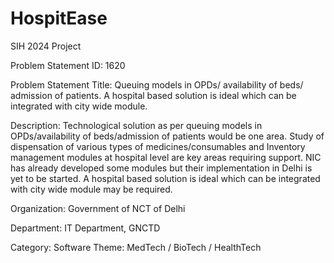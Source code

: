 # HospitEase

SIH 2024 Project

Problem Statement ID: 1620

Problem Statement Title: Queuing models in OPDs/ availability of beds/ admission of patients. A hospital based solution is ideal which can be integrated with city wide module.

Description: Technological solution as per queuing models in OPDs/availability of beds/admission of patients would be one area. Study of dispensation of various types of medicines/consumables and Inventory management modules at hospital level are key areas requiring support. NIC has already developed some modules but their implementation in Delhi is yet to be started. A hospital based solution is ideal which can be integrated with city wide module may be required.

Organization: Government of NCT of Delhi

Department:	IT Department, GNCTD

Category: Software
Theme: MedTech / BioTech / HealthTech